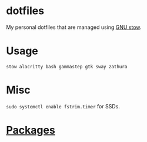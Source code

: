 # dotfiles
My personal dotfiles that are managed using [GNU stow](https://www.gnu.org/software/stow/).

# Usage
``` shell
stow alacritty bash gammastep gtk sway zathura
```

# Misc
`sudo systemctl enable fstrim.timer` for SSDs.

# [Packages](packages)
